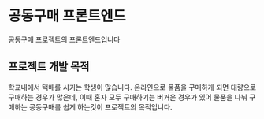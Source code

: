 # 공동구매 프론트엔드
공동구매 프로젝트의 프론트엔드입니다

## 프로젝트 개발 목적
학교내에서 택배를 시키는 학생이 많습니다. 온라인으로 물품을 구매하게 되면 
대량으로 구매하는 경우가 많은데, 이때 혼자 모두 구매하기는 버거운 경우가 있어
물품을 나눠 구매하는 공동구매를 쉽게 하는것이 프로젝트의 목적입니다.

